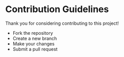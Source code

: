 
# Contribution Guidelines

Thank you for considering contributing to this project!

- Fork the repository
- Create a new branch
- Make your changes
- Submit a pull request
